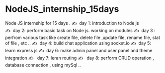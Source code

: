 # NodeJS_internship_15days
Node JS internship for 15 days . 
✍️ &nbsp;day 1: introduction to Node js  
✍️ &nbsp;day 2: perform  basic task on Node js. working on modules 
✍️ &nbsp;day 3 : perfrom various task like create file, delete file ,update file, rename file, stat of file , etc ..
✍️ &nbsp;day 4: build chat application using socket.io 
✍️ &nbsp;day 5: learn express js 
✍️ &nbsp;day 6: make admin panel and user panel and theme integration 
✍️ &nbsp; day 7: leran routing 
✍️ &nbsp; day 8: perform CRUD operation , database connection , using mySql ..
